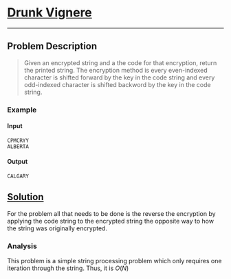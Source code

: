 [_metadata_:tags]:- "Kattis string_processing"

# [Drunk Vignere](https://open.kattis.com/problems/drunkvigenere)

---

## Problem Description
> Given an encrypted string and a the code for that encryption, return the printed string. The encryption method is every even-indexed character is shifted forward by the key in the code string and every odd-indexed character is shifted backword by the key in the code string.

### Example
#### Input
```
CPMCRYY
ALBERTA
```
#### Output
```
CALGARY
```

## [Solution](%PUBLIC_URL%/solutions/drunk_vigenere.md)
For the problem all that needs to be done is the reverse the encryption by applying the code string to the encrypted string the opposite way to how the string was originally encrypted.

### Analysis
This problem is a simple string processing problem which only requires one iteration through the string. Thus, it is $O(N)$